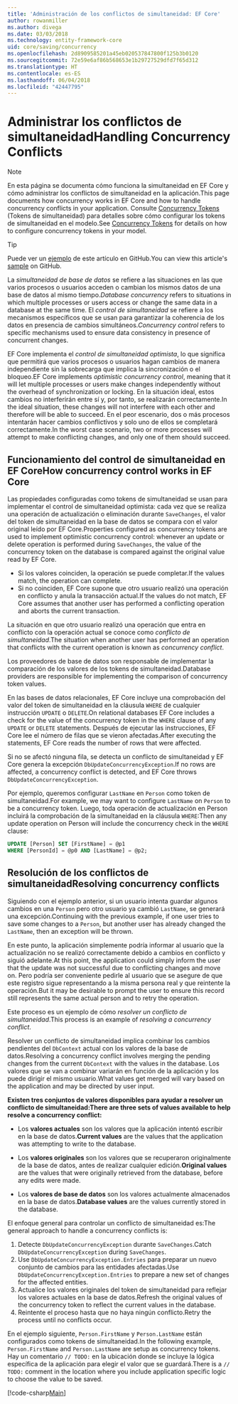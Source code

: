 ```yaml
---
title: 'Administración de los conflictos de simultaneidad: EF Core'
author: rowanmiller
ms.author: divega
ms.date: 03/03/2018
ms.technology: entity-framework-core
uid: core/saving/concurrency
ms.openlocfilehash: 2d8909585201a45eb020537847800f125b3b0120
ms.sourcegitcommit: 72e59e6af86b568653e1b29727529dfd7f65d312
ms.translationtype: HT
ms.contentlocale: es-ES
ms.lasthandoff: 06/04/2018
ms.locfileid: "42447795"
---
```

# <a name="handling-concurrency-conflicts"></a><span data-ttu-id="1fc3e-102">Administrar los conflictos de simultaneidad</span><span class="sxs-lookup"><span data-stu-id="1fc3e-102">Handling Concurrency Conflicts</span></span>

> [!NOTE]
> <span data-ttu-id="1fc3e-103">En esta página se documenta cómo funciona la simultaneidad en EF Core y cómo administrar los conflictos de simultaneidad en la aplicación.</span><span class="sxs-lookup"><span data-stu-id="1fc3e-103">This page documents how concurrency works in EF Core and how to handle concurrency conflicts in your application.</span></span> <span data-ttu-id="1fc3e-104">Consulte [Concurrency Tokens](xref:core/modeling/concurrency) (Tokens de simultaneidad) para detalles sobre cómo configurar los tokens de simultaneidad en el modelo.</span><span class="sxs-lookup"><span data-stu-id="1fc3e-104">See [Concurrency Tokens](xref:core/modeling/concurrency) for details on how to configure concurrency tokens in your model.</span></span>

> [!TIP]
> <span data-ttu-id="1fc3e-105">Puede ver un [ejemplo](https://github.com/aspnet/EntityFramework.Docs/tree/master/samples/core/Saving/Saving/Concurrency/) de este artículo en GitHub.</span><span class="sxs-lookup"><span data-stu-id="1fc3e-105">You can view this article's [sample](https://github.com/aspnet/EntityFramework.Docs/tree/master/samples/core/Saving/Saving/Concurrency/) on GitHub.</span></span>

<span data-ttu-id="1fc3e-106">La _simultaneidad de base de datos_ se refiere a las situaciones en las que varios procesos o usuarios acceden o cambian los mismos datos de una base de datos al mismo tiempo.</span><span class="sxs-lookup"><span data-stu-id="1fc3e-106">_Database concurrency_ refers to situations in which multiple processes or users access or change the same data in a database at the same time.</span></span> <span data-ttu-id="1fc3e-107">El _control de simultaneidad_ se refiere a los mecanismos específicos que se usan para garantizar la coherencia de los datos en presencia de cambios simultáneos.</span><span class="sxs-lookup"><span data-stu-id="1fc3e-107">_Concurrency control_ refers to specific mechanisms used to ensure data consistency in presence of concurrent changes.</span></span>

<span data-ttu-id="1fc3e-108">EF Core implementa el _control de simultaneidad optimista_, lo que significa que permitirá que varios procesos o usuarios hagan cambios de manera independiente sin la sobrecarga que implica la sincronización o el bloqueo.</span><span class="sxs-lookup"><span data-stu-id="1fc3e-108">EF Core implements _optimistic concurrency control_, meaning that it will let multiple processes or users make changes independently without the overhead of synchronization or locking.</span></span> <span data-ttu-id="1fc3e-109">En la situación ideal, estos cambios no interferirán entre sí y, por tanto, se realizarán correctamente.</span><span class="sxs-lookup"><span data-stu-id="1fc3e-109">In the ideal situation, these changes will not interfere with each other and therefore will be able to succeed.</span></span> <span data-ttu-id="1fc3e-110">En el peor escenario, dos o más procesos intentarán hacer cambios conflictivos y solo uno de ellos se completará correctamente.</span><span class="sxs-lookup"><span data-stu-id="1fc3e-110">In the worst case scenario, two or more processes will attempt to make conflicting changes, and only one of them should succeed.</span></span>

## <a name="how-concurrency-control-works-in-ef-core"></a><span data-ttu-id="1fc3e-111">Funcionamiento del control de simultaneidad en EF Core</span><span class="sxs-lookup"><span data-stu-id="1fc3e-111">How concurrency control works in EF Core</span></span>

<span data-ttu-id="1fc3e-112">Las propiedades configuradas como tokens de simultaneidad se usan para implementar el control de simultaneidad optimista: cada vez que se realiza una operación de actualización o eliminación durante `SaveChanges`, el valor del token de simultaneidad en la base de datos se compara con el valor original leído por EF Core.</span><span class="sxs-lookup"><span data-stu-id="1fc3e-112">Properties configured as concurrency tokens are used to implement optimistic concurrency control: whenever an update or delete operation is performed during `SaveChanges`, the value of the concurrency token on the database is compared against the original value read by EF Core.</span></span>

- <span data-ttu-id="1fc3e-113">Si los valores coinciden, la operación se puede completar.</span><span class="sxs-lookup"><span data-stu-id="1fc3e-113">If the values match, the operation can complete.</span></span>
- <span data-ttu-id="1fc3e-114">Si no coinciden, EF Core supone que otro usuario realizó una operación en conflicto y anula la transacción actual.</span><span class="sxs-lookup"><span data-stu-id="1fc3e-114">If the values do not match, EF Core assumes that another user has performed a conflicting operation and aborts the current transaction.</span></span>

<span data-ttu-id="1fc3e-115">La situación en que otro usuario realizó una operación que entra en conflicto con la operación actual se conoce como _conflicto de simultaneidad_.</span><span class="sxs-lookup"><span data-stu-id="1fc3e-115">The situation when another user has performed an operation that conflicts with the current operation is known as _concurrency conflict_.</span></span>

<span data-ttu-id="1fc3e-116">Los proveedores de base de datos son responsable de implementar la comparación de los valores de los tokens de simultaneidad.</span><span class="sxs-lookup"><span data-stu-id="1fc3e-116">Database providers are responsible for implementing the comparison of concurrency token values.</span></span>

<span data-ttu-id="1fc3e-117">En las bases de datos relacionales, EF Core incluye una comprobación del valor del token de simultaneidad en la cláusula `WHERE` de cualquier instrucción `UPDATE` o `DELETE`.</span><span class="sxs-lookup"><span data-stu-id="1fc3e-117">On relational databases EF Core includes a check for the value of the concurrency token in the `WHERE` clause of any `UPDATE` or `DELETE` statements.</span></span> <span data-ttu-id="1fc3e-118">Después de ejecutar las instrucciones, EF Core lee el número de filas que se vieron afectadas.</span><span class="sxs-lookup"><span data-stu-id="1fc3e-118">After executing the statements, EF Core reads the number of rows that were affected.</span></span>

<span data-ttu-id="1fc3e-119">Si no se afectó ninguna fila, se detecta un conflicto de simultaneidad y EF Core genera la excepción `DbUpdateConcurrencyException`.</span><span class="sxs-lookup"><span data-stu-id="1fc3e-119">If no rows are affected, a concurrency conflict is detected, and EF Core throws `DbUpdateConcurrencyException`.</span></span>

<span data-ttu-id="1fc3e-120">Por ejemplo, queremos configurar `LastName` en `Person` como token de simultaneidad.</span><span class="sxs-lookup"><span data-stu-id="1fc3e-120">For example, we may want to configure `LastName` on `Person` to be a concurrency token.</span></span> <span data-ttu-id="1fc3e-121">Luego, toda operación de actualización en Person incluirá la comprobación de la simultaneidad en la cláusula `WHERE`:</span><span class="sxs-lookup"><span data-stu-id="1fc3e-121">Then any update operation on Person will include the concurrency check in the `WHERE` clause:</span></span>

``` sql
UPDATE [Person] SET [FirstName] = @p1
WHERE [PersonId] = @p0 AND [LastName] = @p2;
```

## <a name="resolving-concurrency-conflicts"></a><span data-ttu-id="1fc3e-122">Resolución de los conflictos de simultaneidad</span><span class="sxs-lookup"><span data-stu-id="1fc3e-122">Resolving concurrency conflicts</span></span>

<span data-ttu-id="1fc3e-123">Siguiendo con el ejemplo anterior, si un usuario intenta guardar algunos cambios en una `Person` pero otro usuario ya cambió `LastName`, se generará una excepción.</span><span class="sxs-lookup"><span data-stu-id="1fc3e-123">Continuing with the previous example, if one user tries to save some changes to a `Person`, but another user has already changed the `LastName`, then an exception will be thrown.</span></span>

<span data-ttu-id="1fc3e-124">En este punto, la aplicación simplemente podría informar al usuario que la actualización no se realizó correctamente debido a cambios en conflicto y siguió adelante.</span><span class="sxs-lookup"><span data-stu-id="1fc3e-124">At this point, the application could simply inform the user that the update was not successful due to conflicting changes and move on.</span></span> <span data-ttu-id="1fc3e-125">Pero podría ser conveniente pedirle al usuario que se asegure de que este registro sigue representando a la misma persona real y que reintente la operación.</span><span class="sxs-lookup"><span data-stu-id="1fc3e-125">But it may be desirable to prompt the user to ensure this record still represents the same actual person and to retry the operation.</span></span>

<span data-ttu-id="1fc3e-126">Este proceso es un ejemplo de cómo _resolver un conflicto de simultaneidad_.</span><span class="sxs-lookup"><span data-stu-id="1fc3e-126">This process is an example of _resolving a concurrency conflict_.</span></span>

<span data-ttu-id="1fc3e-127">Resolver un conflicto de simultaneidad implica combinar los cambios pendientes del `DbContext` actual con los valores de la base de datos.</span><span class="sxs-lookup"><span data-stu-id="1fc3e-127">Resolving a concurrency conflict involves merging the pending changes from the current `DbContext` with the values in the database.</span></span> <span data-ttu-id="1fc3e-128">Los valores que se van a combinar variarán en función de la aplicación y los puede dirigir el mismo usuario.</span><span class="sxs-lookup"><span data-stu-id="1fc3e-128">What values get merged will vary based on the application and may be directed by user input.</span></span>

<span data-ttu-id="1fc3e-129">**Existen tres conjuntos de valores disponibles para ayudar a resolver un conflicto de simultaneidad:**</span><span class="sxs-lookup"><span data-stu-id="1fc3e-129">**There are three sets of values available to help resolve a concurrency conflict:**</span></span>

* <span data-ttu-id="1fc3e-130">Los **valores actuales** son los valores que la aplicación intentó escribir en la base de datos.</span><span class="sxs-lookup"><span data-stu-id="1fc3e-130">**Current values** are the values that the application was attempting to write to the database.</span></span>

* <span data-ttu-id="1fc3e-131">Los **valores originales** son los valores que se recuperaron originalmente de la base de datos, antes de realizar cualquier edición.</span><span class="sxs-lookup"><span data-stu-id="1fc3e-131">**Original values** are the values that were originally retrieved from the database, before any edits were made.</span></span>

* <span data-ttu-id="1fc3e-132">Los **valores de base de datos** son los valores actualmente almacenados en la base de datos.</span><span class="sxs-lookup"><span data-stu-id="1fc3e-132">**Database values** are the values currently stored in the database.</span></span>

<span data-ttu-id="1fc3e-133">El enfoque general para controlar un conflicto de simultaneidad es:</span><span class="sxs-lookup"><span data-stu-id="1fc3e-133">The general approach to handle a concurrency conflicts is:</span></span>

1. <span data-ttu-id="1fc3e-134">Detecte `DbUpdateConcurrencyException` durante `SaveChanges`.</span><span class="sxs-lookup"><span data-stu-id="1fc3e-134">Catch `DbUpdateConcurrencyException` during `SaveChanges`.</span></span>
2. <span data-ttu-id="1fc3e-135">Use `DbUpdateConcurrencyException.Entries` para preparar un nuevo conjunto de cambios para las entidades afectadas.</span><span class="sxs-lookup"><span data-stu-id="1fc3e-135">Use `DbUpdateConcurrencyException.Entries` to prepare a new set of changes for the affected entities.</span></span>
3. <span data-ttu-id="1fc3e-136">Actualice los valores originales del token de simultaneidad para reflejar los valores actuales en la base de datos.</span><span class="sxs-lookup"><span data-stu-id="1fc3e-136">Refresh the original values of the concurrency token to reflect the current values in the database.</span></span>
4. <span data-ttu-id="1fc3e-137">Reintente el proceso hasta que no haya ningún conflicto.</span><span class="sxs-lookup"><span data-stu-id="1fc3e-137">Retry the process until no conflicts occur.</span></span>

<span data-ttu-id="1fc3e-138">En el ejemplo siguiente, `Person.FirstName` y `Person.LastName` están configurados como tokens de simultaneidad.</span><span class="sxs-lookup"><span data-stu-id="1fc3e-138">In the following example, `Person.FirstName` and `Person.LastName` are setup as concurrency tokens.</span></span> <span data-ttu-id="1fc3e-139">Hay un comentario `// TODO:` en la ubicación donde se incluye la lógica específica de la aplicación para elegir el valor que se guardará.</span><span class="sxs-lookup"><span data-stu-id="1fc3e-139">There is a `// TODO:` comment in the location where you include application specific logic to choose the value to be saved.</span></span>

[!code-csharp[Main](../../../samples/core/Saving/Saving/Concurrency/Sample.cs?name=ConcurrencyHandlingCode&highlight=34-35)]
